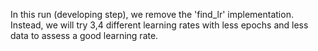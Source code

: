 In this run (developing step), we remove the 'find_lr' implementation. Instead,
we will try 3,4 different learning rates with less epochs and less data to
assess a good learning rate.